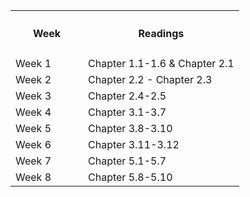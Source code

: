 <!-- | Week 2 | Chapter 2.2 - Chapter 2.3 |
| Week 3 | Chapter 3.1-3.7 |
| Week 4 | Chapter 3.7-3.8 | Chapter 3.8-3.10|
| Week 5 | Chapter 3.11-3.12 (2nd Edition 3.13-3.15) | Chapter 5.1-5.4 |
| Week 6 | Chapter 5.4-5.7 | Chapter 5.8-5.10|
| Week 7 | Chapter 5.11-5.14 | Chapter 6.1-6.2|
| Week 8 | Midterm no Readings | |
| Week 9 | Chapter 6.3-6.4 | Chapter 6.4-6.5|
| Week 10 | Chapter 9.1-9.5 | Chapter 9.6-9.7|
| Week 11 | Chapter 9.8-9.9 | Chapter 9.10-9.11|
| Week 12 | Chapter 10.1-10.4 | Chapter 10.5-10.9|
| Week 13 | Chapter 11 | Chapter 12|
| Week 14 | Thanksgiving Break | |
| Week 15 | None | |
| Week 16 | Study for Final | | -->
<table border="0">
  <tbody>
    <tr>
      <th width="100"><strong><h4>Week</h4></strong></th>
      <th><strong><h4>Readings</h4></strong></th>
    </tr>
    <tr>
      <td>Week 1</td>
      <td>Chapter 1.1-1.6 & Chapter 2.1</td>
    </tr>
    <tr>
      <td>Week 2</td>
      <td>Chapter 2.2 - Chapter 2.3</td>
    </tr>
    <tr>
      <td>Week 3</td>
      <td>Chapter 2.4-2.5</td>
    </tr>
    <tr>
      <td>Week 4</td>
      <td>Chapter 3.1-3.7</td>
    </tr>
    <tr>
      <td>Week 5</td>
      <td>Chapter 3.8-3.10</td>
    </tr>
    <tr>
      <td>Week 6</td>
      <td>Chapter 3.11-3.12</td>
    </tr>
    <tr>
      <td>Week 7</td>
      <td>Chapter 5.1-5.7</td>
    </tr>
     <tr>
      <td>Week 8</td>
      <td>Chapter 5.8-5.10</td>
    </tr>
  </tbody>
</table>  
